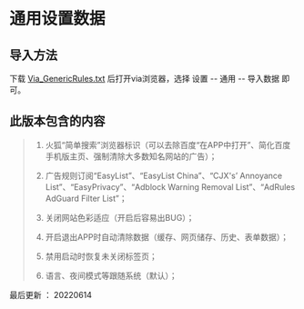 # 通用设置数据

## 导入方法

下载 [Via_GenericRules.txt](https://github.com/GitHubUser1024/via/blob/main/%E9%80%9A%E7%94%A8%E8%AE%BE%E7%BD%AE%E6%95%B0%E6%8D%AE/Via_GenericRules.txt "Via_GenericRules.txt") 后打开via浏览器，选择 设置 -- 通用 -- 导入数据 即可。

## 此版本包含的内容

> 1. 火狐“简单搜索”浏览器标识（可以去除百度“在APP中打开”、简化百度手机版主页、强制清除大多数知名网站的广告）；
>
> 2. 广告规则订阅“EasyList”、“EasyList China”、“CJX's’ Annoyance List”、“EasyPrivacy”、“Adblock Warning Removal List”、“AdRules AdGuard Filter List”；
>
> 3. 关闭网站色彩适应（开启后容易出BUG）；
>
> 4. 开启退出APP时自动清除数据（缓存、网页储存、历史、表单数据）；
>
> 5. 禁用启动时恢复未关闭标签页；
>
> 6. 语言、夜间模式等跟随系统（默认）；

最后更新 ： 20220614

